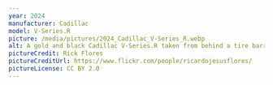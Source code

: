 ```yaml
---
year: 2024
manufacturer: Cadillac
model: V-Series.R
picture: /media/pictures/2024_Cadillac_V-Series_R.webp
alt: A gold and black Cadillac V-Series.R taken from behind a tire barrier.
pictureCredit: Rick Flores
pictureCreditUrl: https://www.flickr.com/people/ricardojesusflores/
pictureLicense: CC BY 2.0
---
```

